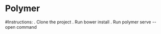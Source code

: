 # Polymer
#Instructions:
. Clone the project
. Run bower install
. Run polymer serve --open command
